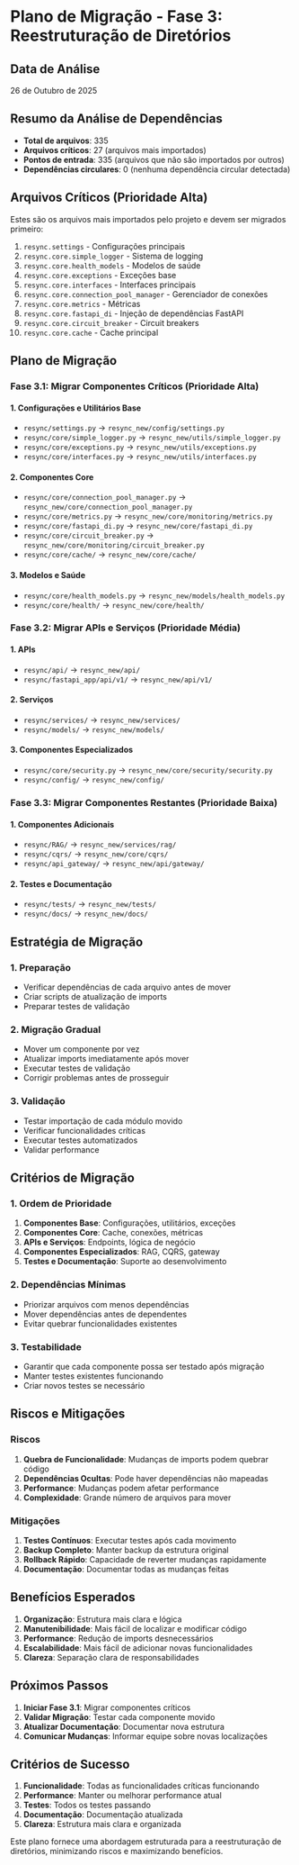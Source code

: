 # Plano de Migração - Fase 3: Reestruturação de Diretórios

## Data de Análise
26 de Outubro de 2025

## Resumo da Análise de Dependências

- **Total de arquivos**: 335
- **Arquivos críticos**: 27 (arquivos mais importados)
- **Pontos de entrada**: 335 (arquivos que não são importados por outros)
- **Dependências circulares**: 0 (nenhuma dependência circular detectada)

## Arquivos Críticos (Prioridade Alta)

Estes são os arquivos mais importados pelo projeto e devem ser migrados primeiro:

1. `resync.settings` - Configurações principais
2. `resync.core.simple_logger` - Sistema de logging
3. `resync.core.health_models` - Modelos de saúde
4. `resync.core.exceptions` - Exceções base
5. `resync.core.interfaces` - Interfaces principais
6. `resync.core.connection_pool_manager` - Gerenciador de conexões
7. `resync.core.metrics` - Métricas
8. `resync.core.fastapi_di` - Injeção de dependências FastAPI
9. `resync.core.circuit_breaker` - Circuit breakers
10. `resync.core.cache` - Cache principal

## Plano de Migração

### Fase 3.1: Migrar Componentes Críticos (Prioridade Alta)

#### 1. Configurações e Utilitários Base
- `resync/settings.py` → `resync_new/config/settings.py`
- `resync/core/simple_logger.py` → `resync_new/utils/simple_logger.py`
- `resync/core/exceptions.py` → `resync_new/utils/exceptions.py`
- `resync/core/interfaces.py` → `resync_new/utils/interfaces.py`

#### 2. Componentes Core
- `resync/core/connection_pool_manager.py` → `resync_new/core/connection_pool_manager.py`
- `resync/core/metrics.py` → `resync_new/core/monitoring/metrics.py`
- `resync/core/fastapi_di.py` → `resync_new/core/fastapi_di.py`
- `resync/core/circuit_breaker.py` → `resync_new/core/monitoring/circuit_breaker.py`
- `resync/core/cache/` → `resync_new/core/cache/`

#### 3. Modelos e Saúde
- `resync/core/health_models.py` → `resync_new/models/health_models.py`
- `resync/core/health/` → `resync_new/core/health/`

### Fase 3.2: Migrar APIs e Serviços (Prioridade Média)

#### 1. APIs
- `resync/api/` → `resync_new/api/`
- `resync/fastapi_app/api/v1/` → `resync_new/api/v1/`

#### 2. Serviços
- `resync/services/` → `resync_new/services/`
- `resync/models/` → `resync_new/models/`

#### 3. Componentes Especializados
- `resync/core/security.py` → `resync_new/core/security/security.py`
- `resync/config/` → `resync_new/config/`

### Fase 3.3: Migrar Componentes Restantes (Prioridade Baixa)

#### 1. Componentes Adicionais
- `resync/RAG/` → `resync_new/services/rag/`
- `resync/cqrs/` → `resync_new/core/cqrs/`
- `resync/api_gateway/` → `resync_new/api/gateway/`

#### 2. Testes e Documentação
- `resync/tests/` → `resync_new/tests/`
- `resync/docs/` → `resync_new/docs/`

## Estratégia de Migração

### 1. Preparação
- Verificar dependências de cada arquivo antes de mover
- Criar scripts de atualização de imports
- Preparar testes de validação

### 2. Migração Gradual
- Mover um componente por vez
- Atualizar imports imediatamente após mover
- Executar testes de validação
- Corrigir problemas antes de prosseguir

### 3. Validação
- Testar importação de cada módulo movido
- Verificar funcionalidades críticas
- Executar testes automatizados
- Validar performance

## Critérios de Migração

### 1. Ordem de Prioridade
1. **Componentes Base**: Configurações, utilitários, exceções
2. **Componentes Core**: Cache, conexões, métricas
3. **APIs e Serviços**: Endpoints, lógica de negócio
4. **Componentes Especializados**: RAG, CQRS, gateway
5. **Testes e Documentação**: Suporte ao desenvolvimento

### 2. Dependências Mínimas
- Priorizar arquivos com menos dependências
- Mover dependências antes de dependentes
- Evitar quebrar funcionalidades existentes

### 3. Testabilidade
- Garantir que cada componente possa ser testado após migração
- Manter testes existentes funcionando
- Criar novos testes se necessário

## Riscos e Mitigações

### Riscos
1. **Quebra de Funcionalidade**: Mudanças de imports podem quebrar código
2. **Dependências Ocultas**: Pode haver dependências não mapeadas
3. **Performance**: Mudanças podem afetar performance
4. **Complexidade**: Grande número de arquivos para mover

### Mitigações
1. **Testes Contínuos**: Executar testes após cada movimento
2. **Backup Completo**: Manter backup da estrutura original
3. **Rollback Rápido**: Capacidade de reverter mudanças rapidamente
4. **Documentação**: Documentar todas as mudanças feitas

## Benefícios Esperados

1. **Organização**: Estrutura mais clara e lógica
2. **Manutenibilidade**: Mais fácil de localizar e modificar código
3. **Performance**: Redução de imports desnecessários
4. **Escalabilidade**: Mais fácil de adicionar novas funcionalidades
5. **Clareza**: Separação clara de responsabilidades

## Próximos Passos

1. **Iniciar Fase 3.1**: Migrar componentes críticos
2. **Validar Migração**: Testar cada componente movido
3. **Atualizar Documentação**: Documentar nova estrutura
4. **Comunicar Mudanças**: Informar equipe sobre novas localizações

## Critérios de Sucesso

1. **Funcionalidade**: Todas as funcionalidades críticas funcionando
2. **Performance**: Manter ou melhorar performance atual
3. **Testes**: Todos os testes passando
4. **Documentação**: Documentação atualizada
5. **Clareza**: Estrutura mais clara e organizada

Este plano fornece uma abordagem estruturada para a reestruturação de diretórios, minimizando riscos e maximizando benefícios.
